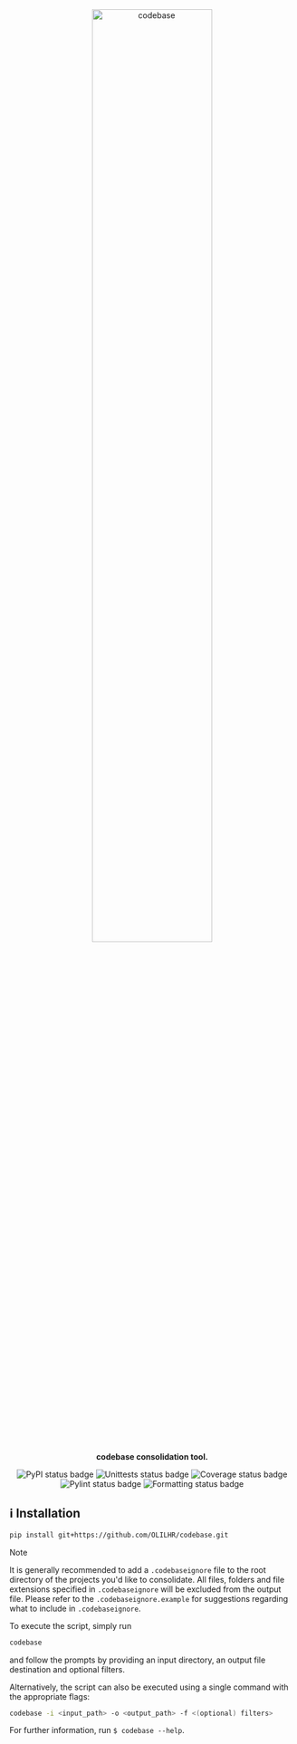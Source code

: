 <div align="center">

<img width="65%" src="" alt="codebase">

**codebase consolidation tool.**

![PyPI status badge](https://img.shields.io/pypi/v/codebase?labelColor=fff8e7&color=fccccc)
![Unittests status badge](https://github.com/OLILHR/codebase/workflows/Unittests/badge.svg)
![Coverage status badge](https://github.com/OLILHR/codebase/workflows/Coverage/badge.svg)
![Pylint status badge](https://github.com/OLILHR/codebase/workflows/Linting/badge.svg)
![Formatting status badge](https://github.com/OLILHR/codebase/workflows/Formatting/badge.svg)

</div>


## ℹ️ Installation

```sh
pip install git+https://github.com/OLILHR/codebase.git
```

> [!NOTE]
> It is generally recommended to add a `.codebaseignore` file to the root directory of the projects you'd like to consolidate.
> All files, folders and file extensions specified in `.codebaseignore` will be excluded from the output file.
> Please refer to the `.codebaseignore.example` for suggestions regarding what to include in `.codebaseignore`.

To execute the script, simply run

```sh
codebase
```

and follow the prompts by providing an input directory, an output file destination and optional filters.

Alternatively, the script can also be executed using a single command with the appropriate flags:  

```sh
codebase -i <input_path> -o <output_path> -f <(optional) filters>
```

For further information, run `$ codebase --help`.
